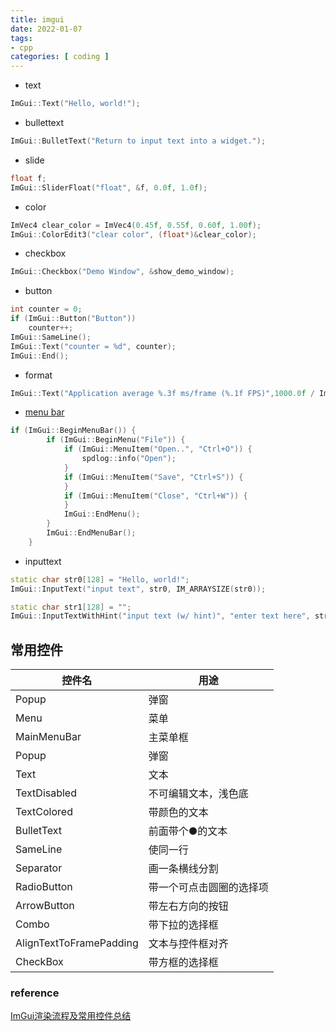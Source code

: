 ```yaml
---
title: imgui
date: 2022-01-07
tags:
- cpp
categories: [ coding ]
---
```

- text
```cpp
ImGui::Text("Hello, world!");
```

- bullettext
```cpp
ImGui::BulletText("Return to input text into a widget.");
```

- slide
```cpp
float f;
ImGui::SliderFloat("float", &f, 0.0f, 1.0f);
```

- color
```cpp
ImVec4 clear_color = ImVec4(0.45f, 0.55f, 0.60f, 1.00f);
ImGui::ColorEdit3("clear color", (float*)&clear_color);
```

- checkbox
```cpp
ImGui::Checkbox("Demo Window", &show_demo_window);
```
- button
```cpp 
int counter = 0;
if (ImGui::Button("Button")) 
    counter++;
ImGui::SameLine();
ImGui::Text("counter = %d", counter);
ImGui::End();
```

- format
```cpp
ImGui::Text("Application average %.3f ms/frame (%.1f FPS)",1000.0f / ImGui::GetIO().Framerate, ImGui::GetIO().Framerate);
```

- [menu bar](https://github.com/ocornut/imgui/blob/d7c8516a4b848c0291e3d75b627c0843f515f591/imgui_demo.cpp#L351-L394)
```cpp
if (ImGui::BeginMenuBar()) {
        if (ImGui::BeginMenu("File")) {
            if (ImGui::MenuItem("Open..", "Ctrl+O")) {
                spdlog::info("Open");
            }
            if (ImGui::MenuItem("Save", "Ctrl+S")) {
            }
            if (ImGui::MenuItem("Close", "Ctrl+W")) {
            }
            ImGui::EndMenu();
        }
        ImGui::EndMenuBar();
    }
```
- inputtext
```cpp
static char str0[128] = "Hello, world!";
ImGui::InputText("input text", str0, IM_ARRAYSIZE(str0));

static char str1[128] = "";
ImGui::InputTextWithHint("input text (w/ hint)", "enter text here", str1, IM_ARRAYSIZE(str1));
```

## 常用控件

| 控件名                  | 用途                     |
| ----------------------- | ------------------------ |
| Popup                   | 弹窗                     |
| Menu                    | 菜单                     |
| MainMenuBar             | 主菜单框                 |
| Popup                   | 弹窗                     |
| Text                    | 文本                     |
| TextDisabled            | 不可编辑文本，浅色底     |
| TextColored             | 带颜色的文本             |
| BulletText              | 前面带个●的文本          |
| SameLine                | 使同一行                 |
| Separator               | 画一条横线分割           |
| RadioButton             | 带一个可点击圆圈的选择项 |
| ArrowButton             | 带左右方向的按钮         |
| Combo                   | 带下拉的选择框           |
| AlignTextToFramePadding | 文本与控件框对齐         |
| CheckBox                | 带方框的选择框           |

### reference
[ImGui渲染流程及常用控件总结](https://blog.csdn.net/rasine_liu/article/details/127624805)